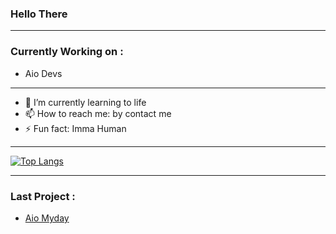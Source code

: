 <!--
**Arsybai/arsybai** is a ✨ _special_ ✨ repository because its `README.md` (this file) appears on your GitHub profile.
-->
### Hello There
---
### Currently Working on :
- Aio Devs

---
- 🌱 I’m currently learning to life
- 📫 How to reach me: by contact me
- ⚡ Fun fact: Imma Human

---


[![Top Langs](https://github-readme-stats.vercel.app/api/top-langs/?username=arsybai&layout=compact)](https://github.com/arsybai/github-readme-stats)

---
### Last Project :
* [Aio Myday](https://github.com/arsybai/aio_myday_app)
